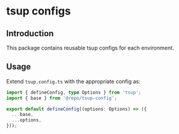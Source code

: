 # tsup configs

## Introduction

This package contains reusable tsup configs for each environment.

## Usage

Extend `tsup.config.ts` with the appropriate config as:

```ts
import { defineConfig, type Options } from 'tsup';
import { base } from '@repo/tsup-config';

export default defineConfig((options: Options) => ({
  ...base,
  ...options,
}));
```
